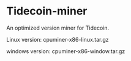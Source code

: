 # Tidecoin-miner
An optimized version miner for Tidecoin.


Linux version:
  cpuminer-x86-linux.tar.gz


windows version:
   cpuminer-x86-window.tar.gz

